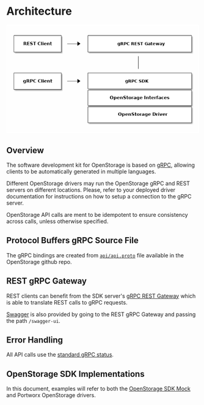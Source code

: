 # Architecture

![arch.png](images/arch.png)

## Overview
The software development kit for OpenStorage is based on [gRPC](https://grpc.io/),
allowing clients to be automatically generated in multiple languages.

Different OpenStorage drivers may run the OpenStorage gRPC and REST servers on
different locations. Please, refer to your deployed driver documentation for
instructions on how to setup a connection to the gRPC server.

OpenStorage API calls are ment to be idempotent to ensure consistency across calls, unless
otherwise specified.

## Protocol Buffers gRPC Source File
The gRPC bindings are created from [`api/api.proto`](https://github.com/libopenstorage/openstorage/blob/master/api/api.proto) file
available in the OpenStorage github repo.

## REST gRPC Gateway
REST clients can benefit from the SDK server's [gRPC REST Gateway](https://github.com/grpc-ecosystem/grpc-gateway)
which is able to translate REST calls to gRPC requests.

[Swagger](https://swagger.io/) is also provided by going to the REST gRPC Gateway
and passing the path `/swagger-ui`.

## Error Handling
All API calls use the [standard gRPC status](https://github.com/grpc/grpc/blob/master/src/proto/grpc/status/status.proto).

## OpenStorage SDK Implementations
In this document, examples will refer to both the [OpenStorage SDK Mock](installing.md)
and Portworx OpenStorage drivers.

